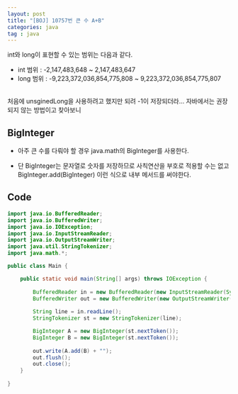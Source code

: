 ```yaml
---
layout: post
title: "[BOJ] 10757번 큰 수 A+B"
categories: java
tag : java
---
```


int와 long이 표현할 수 있는 범위는 다음과 같다.
- int 범위 : -2,147,483,648 ~ 2,147,483,647
- long 범위 : -9,223,372,036,854,775,808 ~ 9,223,372,036,854,775,807  
<br>
처음에 unsginedLong을 사용하려고 했지만 되려 -1이 저장되더라... 자바에서는 권장되지 않는 방법이고 찾아보니

## BigInteger

- 아주 큰 수를 다뤄야 할 경우 java.math의 BigInteger를 사용한다.

- 단 BigInteger는 문자열로 숫자를 저장하므로 사칙연산을 부호로 적용할 수는 없고 BigInteger.add(BigInteger) 이런 식으로 내부 메서드를 써야한다.



## Code

```java
import java.io.BufferedReader;
import java.io.BufferedWriter;
import java.io.IOException;
import java.io.InputStreamReader;
import java.io.OutputStreamWriter;
import java.util.StringTokenizer;
import java.math.*;

public class Main {

	public static void main(String[] args) throws IOException {
		
		BufferedReader in = new BufferedReader(new InputStreamReader(System.in));
		BufferedWriter out = new BufferedWriter(new OutputStreamWriter(System.out));
		
		String line = in.readLine();
		StringTokenizer st = new StringTokenizer(line);

		BigInteger A = new BigInteger(st.nextToken());
		BigInteger B = new BigInteger(st.nextToken());
		
		out.write(A.add(B) + "");
		out.flush();
		out.close();
	}
	
}
```
